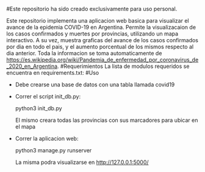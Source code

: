 #Este repositorio ha sido creado exclusivamente para uso personal.

Este repositorio implementa una aplicacion web basica para visualizar el avance de la epidemia COVID-19 en Argentina. Permite la visualizacaion de los casos confirmados y muertes por provincias, utilizando un mapa interactivo. A su vez, muestra graficas del avance de los casos confirmados por dia en todo el pais, y el aumento porcentual de los mismos respecto al dia anterior.
Toda la informacion se toma automaticamente de https://es.wikipedia.org/wiki/Pandemia_de_enfermedad_por_coronavirus_de_2020_en_Argentina.
#Requerimientos
 La lista de modulos requeridos se encuentra en requirements.txt:
#Uso
- Debe crearse una base de datos con una tabla llamada covid19
- Correr el script init_db.py:

	python3 init_db.py
	
  El mismo creara todas las provincias con sus marcadores para ubicar en el mapa
- Correr la aplicacion web:

	python3 manage.py runserver
	
  La misma podra visualizarse en http://127.0.0.1:5000/
